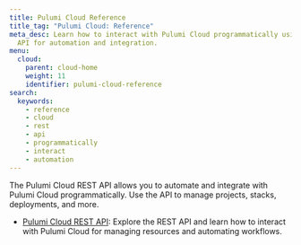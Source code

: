 ```yaml
---
title: Pulumi Cloud Reference
title_tag: "Pulumi Cloud: Reference"
meta_desc: Learn how to interact with Pulumi Cloud programmatically using the REST
  API for automation and integration.
menu:
  cloud:
    parent: cloud-home
    weight: 11
    identifier: pulumi-cloud-reference
search:
  keywords:
    - reference
    - cloud
    - rest
    - api
    - programmatically
    - interact
    - automation
---
```


The Pulumi Cloud REST API allows you to automate and integrate with Pulumi Cloud programmatically. Use the API to manage projects, stacks, deployments, and more.

- [Pulumi Cloud REST API](/docs/pulumi-cloud/cloud-rest-api/): Explore the REST API and learn how to interact with Pulumi Cloud for managing resources and automating workflows.
